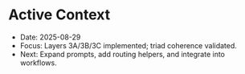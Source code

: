 # Active Context

- Date: 2025-08-29
- Focus: Layers 3A/3B/3C implemented; triad coherence validated.
- Next: Expand prompts, add routing helpers, and integrate into workflows.
